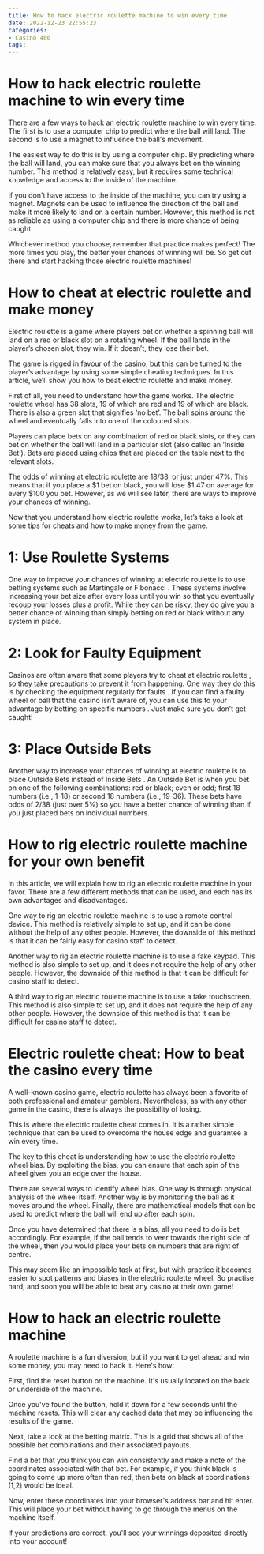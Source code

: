 ```yaml
---
title: How to hack electric roulette machine to win every time 
date: 2022-12-23 22:55:23
categories:
- Casino 400
tags:
---
```



#  How to hack electric roulette machine to win every time 

There are a few ways to hack an electric roulette machine to win every time. The first is to use a computer chip to predict where the ball will land. The second is to use a magnet to influence the ball's movement.

The easiest way to do this is by using a computer chip. By predicting where the ball will land, you can make sure that you always bet on the winning number. This method is relatively easy, but it requires some technical knowledge and access to the inside of the machine.

If you don't have access to the inside of the machine, you can try using a magnet. Magnets can be used to influence the direction of the ball and make it more likely to land on a certain number. However, this method is not as reliable as using a computer chip and there is more chance of being caught.

Whichever method you choose, remember that practice makes perfect! The more times you play, the better your chances of winning will be. So get out there and start hacking those electric roulette machines!

#  How to cheat at electric roulette and make money 

Electric roulette is a game where players bet on whether a spinning ball will land on a red or black slot on a rotating wheel. If the ball lands in the player’s chosen slot, they win. If it doesn’t, they lose their bet.

The game is rigged in favour of the casino, but this can be turned to the player’s advantage by using some simple cheating techniques. In this article, we’ll show you how to beat electric roulette and make money.

First of all, you need to understand how the game works. The electric roulette wheel has 38 slots, 19 of which are red and 19 of which are black. There is also a green slot that signifies ‘no bet’. The ball spins around the wheel and eventually falls into one of the coloured slots.

Players can place bets on any combination of red or black slots, or they can bet on whether the ball will land in a particular slot (also called an ‘Inside Bet’). Bets are placed using chips that are placed on the table next to the relevant slots.

The odds of winning at electric roulette are 18/38, or just under 47%. This means that if you place a $1 bet on black, you will lose $1.47 on average for every $100 you bet. However, as we will see later, there are ways to improve your chances of winning.

Now that you understand how electric roulette works, let’s take a look at some tips for cheats and how to make money from the game.

# 1: Use Roulette Systems 
One way to improve your chances of winning at electric roulette is to use betting systems such as Martingale or Fibonacci . These systems involve increasing your bet size after every loss until you win so that you eventually recoup your losses plus a profit. While they can be risky, they do give you a better chance of winning than simply betting on red or black without any system in place.

# 2: Look for Faulty Equipment 
Casinos are often aware that some players try to cheat at electric roulette , so they take precautions to prevent it from happening. One way they do this is by checking the equipment regularly for faults . If you can find a faulty wheel or ball that the casino isn’t aware of, you can use this to your advantage by betting on specific numbers . Just make sure you don’t get caught!

# 3: Place Outside Bets 
Another way to increase your chances of winning at electric roulette is to place Outside Bets instead of Inside Bets . An Outside Bet is when you bet on one of the following combinations: red or black; even or odd; first 18 numbers (i.e., 1-18) or second 18 numbers (i.e., 19-36). These bets have odds of 2/38 (just over 5%) so you have a better chance of winning than if you just placed bets on individual numbers.

#  How to rig electric roulette machine for your own benefit 

In this article, we will explain how to rig an electric roulette machine in your favor. There are a few different methods that can be used, and each has its own advantages and disadvantages.

One way to rig an electric roulette machine is to use a remote control device. This method is relatively simple to set up, and it can be done without the help of any other people. However, the downside of this method is that it can be fairly easy for casino staff to detect.

Another way to rig an electric roulette machine is to use a fake keypad. This method is also simple to set up, and it does not require the help of any other people. However, the downside of this method is that it can be difficult for casino staff to detect.

A third way to rig an electric roulette machine is to use a fake touchscreen. This method is also simple to set up, and it does not require the help of any other people. However, the downside of this method is that it can be difficult for casino staff to detect.

#  Electric roulette cheat: How to beat the casino every time 

A well-known casino game, electric roulette has always been a favorite of both professional and amateur gamblers. Nevertheless, as with any other game in the casino, there is always the possibility of losing. 

This is where the electric roulette cheat comes in. It is a rather simple technique that can be used to overcome the house edge and guarantee a win every time. 

The key to this cheat is understanding how to use the electric roulette wheel bias. By exploiting the bias, you can ensure that each spin of the wheel gives you an edge over the house. 

There are several ways to identify wheel bias. One way is through physical analysis of the wheel itself. Another way is by monitoring the ball as it moves around the wheel. Finally, there are mathematical models that can be used to predict where the ball will end up after each spin. 

Once you have determined that there is a bias, all you need to do is bet accordingly. For example, if the ball tends to veer towards the right side of the wheel, then you would place your bets on numbers that are right of centre. 

This may seem like an impossible task at first, but with practice it becomes easier to spot patterns and biases in the electric roulette wheel. So practise hard, and soon you will be able to beat any casino at their own game!

#  How to hack an electric roulette machine

A roulette machine is a fun diversion, but if you want to get ahead and win some money, you may need to hack it. Here's how:

First, find the reset button on the machine. It's usually located on the back or underside of the machine.

Once you've found the button, hold it down for a few seconds until the machine resets. This will clear any cached data that may be influencing the results of the game.

Next, take a look at the betting matrix. This is a grid that shows all of the possible bet combinations and their associated payouts.

Find a bet that you think you can win consistently and make a note of the coordinates associated with that bet. For example, if you think black is going to come up more often than red, then bets on black at coordinations (1,2) would be ideal.

Now, enter these coordinates into your browser's address bar and hit enter. This will place your bet without having to go through the menus on the machine itself.

If your predictions are correct, you'll see your winnings deposited directly into your account!